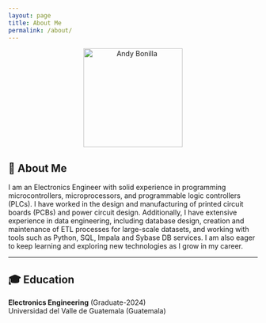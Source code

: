 ```yaml
---
layout: page
title: About Me
permalink: /about/
---
```


<p align="center">
  <img src="assets/ANDYGR_69.jpg" alt="Andy Bonilla" width="200" />
</p>

## 👤 About Me

I am an Electronics Engineer with solid experience in programming microcontrollers, microprocessors, and programmable logic controllers (PLCs). I have worked in the design and manufacturing of printed circuit boards (PCBs) and power circuit design. Additionally, I have extensive experience in data engineering, including database design, creation and maintenance of ETL processes for large-scale datasets, and working with tools such as Python, SQL, Impala and Sybase DB services. I am also eager to keep learning and exploring new technologies as I grow in my career.

---

## 🎓 Education

**Electronics Engineering** (Graduate-2024)  
Universidad del Valle de Guatemala (Guatemala)
